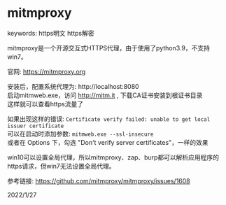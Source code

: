 # mitmproxy

keywords: https明文 https解密  

mitmproxy是一个开源交互式HTTPS代理，由于使用了python3.9，不支持win7。  

官网: https://mitmproxy.org  

安装后，配置系统代理为: http://localhost:8080  
启动mitmweb.exe，访问 http://mitm.it , 下载CA证书安装到根证书目录  
这样就可以查看https流量了  

如果出现这样的错误: `Certificate verify failed: unable to get local issuer certificate`  
可以在启动时添加参数: `mitmweb.exe --ssl-insecure`  
或者在 Options 下，勾选 "Don't verify server certificates"，一样的效果  

win10可以设置全局代理，所以mitmproxy、zap、burp都可以解析应用程序的https请求，但win7无法设置全局代理。  


参考链接: https://github.com/mitmproxy/mitmproxy/issues/1608  


2022/1/27  
